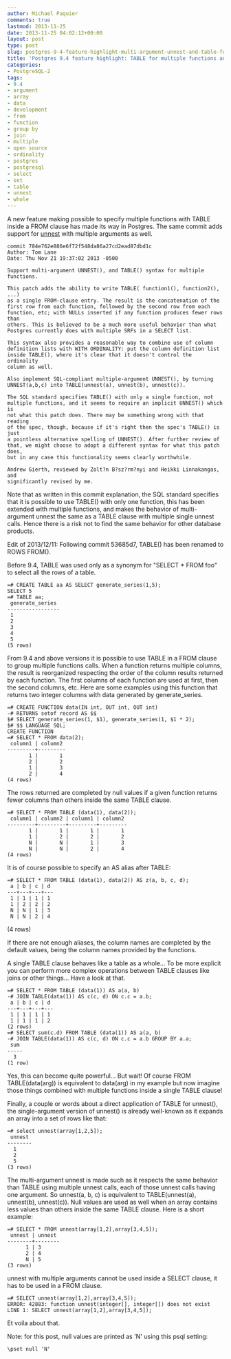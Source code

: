 ```yaml
---
author: Michael Paquier
comments: true
lastmod: 2013-11-25
date: 2013-11-25 04:02:12+00:00
layout: post
type: post
slug: postgres-9-4-feature-highlight-multi-argument-unnest-and-table-for-multiple-functions
title: 'Postgres 9.4 feature highlight: TABLE for multiple functions and multi-argument unnest()'
categories:
- PostgreSQL-2
tags:
- 9.4
- argument
- array
- data
- development
- from
- function
- group by
- join
- multiple
- open source
- ordinality
- postgres
- postgresql
- select
- set
- table
- unnest
- whole
---
```

A new feature making possible to specify multiple functions with TABLE inside a FROM clause has made its way in Postgres. The same commit adds support for [unnest](http://www.postgresql.org/docs/devel/static/functions-array.html) with multiple arguments as well.

    commit 784e762e886e6f72f548da86a27cd2ead87dbd1c
    Author: Tom Lane
    Date: Thu Nov 21 19:37:02 2013 -0500
 
    Support multi-argument UNNEST(), and TABLE() syntax for multiple functions.
  
    This patch adds the ability to write TABLE( function1(), function2(), ...)
    as a single FROM-clause entry. The result is the concatenation of the
    first row from each function, followed by the second row from each
    function, etc; with NULLs inserted if any function produces fewer rows than
    others. This is believed to be a much more useful behavior than what
    Postgres currently does with multiple SRFs in a SELECT list.
 
    This syntax also provides a reasonable way to combine use of column
    definition lists with WITH ORDINALITY: put the column definition list
    inside TABLE(), where it's clear that it doesn't control the ordinality
    column as well.
 
    Also implement SQL-compliant multiple-argument UNNEST(), by turning
    UNNEST(a,b,c) into TABLE(unnest(a), unnest(b), unnest(c)).
 
    The SQL standard specifies TABLE() with only a single function, not
    multiple functions, and it seems to require an implicit UNNEST() which is
    not what this patch does. There may be something wrong with that reading
    of the spec, though, because if it's right then the spec's TABLE() is just
    a pointless alternative spelling of UNNEST(). After further review of
    that, we might choose to adopt a different syntax for what this patch does,
    but in any case this functionality seems clearly worthwhile.
 
    Andrew Gierth, reviewed by Zolt?n B?sz?rm?nyi and Heikki Linnakangas, and
    significantly revised by me.

Note that as written in this commit explanation, the SQL standard specifies that it is possible to use TABLE() with only one function, this has been extended with multiple functions, and makes the behavior of multi-argument unnest the same as a TABLE clause with multiple single unnest calls. Hence there is a risk not to find the same behavior for other database products.

Edit of 2013/12/11: Following commit 53685d7, TABLE() has been renamed to ROWS FROM().

Before 9.4, TABLE was used only as a synonym for "SELECT * FROM foo" to select all the rows of a table.

    =# CREATE TABLE aa AS SELECT generate_series(1,5);
    SELECT 5
    =# TABLE aa;
     generate_series
    -----------------
     1
     2
     3
     4
     5
    (5 rows)

From 9.4 and above versions it is possible to use TABLE in a FROM clause to group multiple functions calls. When a function returns multiple columns, the result is reorganized respecting the order of the column results returned by each function. The first columns of each function are used at first, then the second columns, etc. Here are some examples using this function that returns two integer columns with data generated by generate\_series.

    =# CREATE FUNCTION data(IN int, OUT int, OUT int)
    -# RETURNS setof record AS $$
    $# SELECT generate_series(1, $1), generate_series(1, $1 * 2);
    $# $$ LANGUAGE SQL;
    CREATE FUNCTION
    =# SELECT * FROM data(2);
     column1 | column2
    ---------+---------
           1 |       1
           2 |       2
           1 |       3
           2 |       4
    (4 rows)

The rows returned are completed by null values if a given function returns fewer columns than others inside the same TABLE clause.

    =# SELECT * FROM TABLE (data(1), data(2));
     column1 | column2 | column1 | column2
    ---------+---------+---------+---------
           1 |       1 |       1 |       1
           1 |       2 |       2 |       2
           N |       N |       1 |       3
           N |       N |       2 |       4
    (4 rows)

It is of course possible to specify an AS alias after TABLE:

    =# SELECT * FROM TABLE (data(1), data(2)) AS z(a, b, c, d);
     a | b | c | d
    ---+---+---+---
     1 | 1 | 1 | 1
     1 | 2 | 2 | 2
     N | N | 1 | 3
     N | N | 2 | 4
(4 rows)

If there are not enough aliases, the column names are completed by the default values, being the column names provided by the functions.

A single TABLE clause behaves like a table as a whole... To be more explicit you can perform more complex operations between TABLE clauses like joins or other things... Have a look at that.

    =# SELECT * FROM TABLE (data(1)) AS a(a, b)
    -# JOIN TABLE(data(1)) AS c(c, d) ON c.c = a.b;
     a | b | c | d
    ---+---+---+---
     1 | 1 | 1 | 1
     1 | 1 | 1 | 2
    (2 rows)
    =# SELECT sum(c.d) FROM TABLE (data(1)) AS a(a, b)
    -# JOIN TABLE(data(1)) AS c(c, d) ON c.c = a.b GROUP BY a.a;
     sum
    -----
      3
    (1 row)

Yes, this can become quite powerful... But wait! Of course FROM TABLE(data(arg)) is equivalent to data(arg) in my example but now imagine those things combined with multiple functions inside a single TABLE clause!

Finally, a couple or words about a direct application of TABLE for unnest(), the single-argument version of unnest() is already well-known as it expands an array into a set of rows like that:

    =# select unnest(array[1,2,5]);
     unnest
    --------
      1
      2
      5
    (3 rows)

The multi-argument unnest is made such as it respects the same behavior than TABLE using multiple unnest calls, each of those unnest calls having one argument. So unnest(a, b, c) is equivalent to TABLE(unnest(a), unnest(b), unnest(c)). Null values are used as well when an array contains less values than others inside the same TABLE clause. Here is a short example:

    =# SELECT * FROM unnest(array[1,2],array[3,4,5]);
     unnest | unnest
    --------+--------
          1 | 3
          2 | 4
          N | 5
    (3 rows)

unnest with multiple arguments cannot be used inside a SELECT clause, it has to be used in a FROM clause.

    =# SELECT unnest(array[1,2],array[3,4,5]);
    ERROR: 42883: function unnest(integer[], integer[]) does not exist
    LINE 1: SELECT unnest(array[1,2],array[3,4,5]);

Et voila about that.

Note: for this post, null values are printed as 'N' using this psql setting:

    \pset null 'N'
